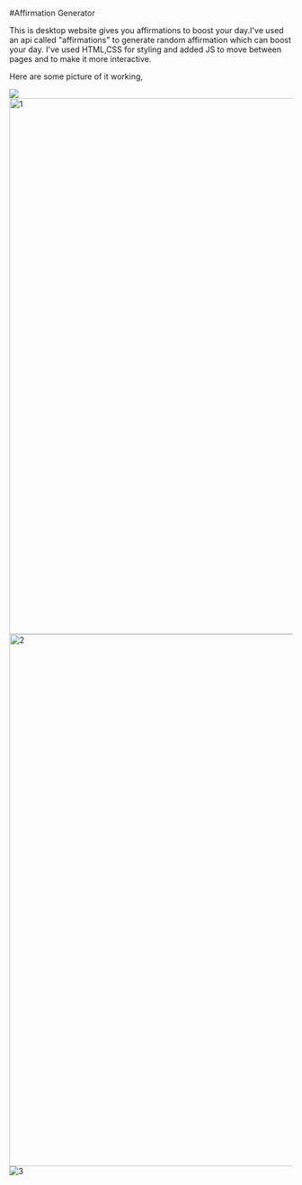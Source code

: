 #Affirmation Generator

This is desktop website gives you affirmations to boost your day.I've used an api called "affirmations" to generate random affirmation which can boost your day.
I've used HTML,CSS for styling and added JS to move between pages and to make it more interactive.

Here are some picture of it working,

![](affirmation_generator/Affirmations_generator/1.png)
<img width="954" alt="1" src="https://user-images.githubusercontent.com/38558165/131522887-e367321d-315b-4f30-a71d-dd09755a183d.png">
<img width="947" alt="2" src="https://user-images.githubusercontent.com/38558165/131522902-8d6f814c-e643-4700-a8fe-cf0162bf1f9c.png">
![3](https://user-images.githubusercontent.com/38558165/131522908-bb8084ac-c997-4a36-9b5e-9e19971b8091.png)




